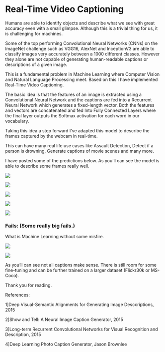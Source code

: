 #     Real-Time Video Captioning

Humans are able to identify objects and describe what we see with great accuracy even with a small glimpse. Although this is a trivial thing for us, it is challenging for machines.

Some of the top performing Convolutional Neural Networks (CNNs) on the ImageNet challenge such as VGG16, AlexNet and InceptionV3 are able to classify images very accurately between a 1000 different classes. However they alone are not capable of generating human-readable captions or descriptions of a given image.

This is a fundamental problem in Machine Learning where Computer Vision and Natural Language Processing meet. Based on this I have implemented Real-Time Video Captioning.

The basic idea is that the features of an image is extracted using a Convolutional Neural Network and the captions are fed into a Recurrent Neural Network which generates a fixed-length vector. Both the features and vectors are concatenated and fed
Into Fully Connected Layers where the final layer outputs the Softmax activation for each word in our vocabulary.

Taking this idea a step forward I’ve adapted this model to describe the frames captured by the webcam in real-time.

This can have many real life use cases like Assault Detection, Detect if a person is drowning, Generate captions of movie scenes and many more. 

I have posted some of the predictions below.
As you’ll can see the model is able to describe some frames really well. 

![](images/Picture0.png)


![](images/Picture1.png)


![](images/Picture2.png)


![](images/Picture3.png)


![](images/Picture4.png)


### Fails: (Some really big fails.)

What is Machine Learning without some misfire.

![](images/fail1.png)


![](images/fail2.png)


As you’ll can see not all captions make sense. There is still room for some fine-tuning and can be further trained on a larger dataset (Flickr30k or MS-Coco).

Thank you for reading. 

References:

1]Deep Visual-Semantic Alignments for Generating Image Desccriptions, 2015

2]Show and Tell: A Neural Image Caption Generator, 2015

3]Long-term Recurrent Convolutional Networks for Visual Recognition and Description, 2015

4]Deep Learning Photo Caption Generator, Jason Brownlee

